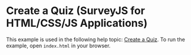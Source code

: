 # Create a Quiz (SurveyJS for HTML/CSS/JS Applications)

This example is used in the following help topic: [Create a Quiz](https://surveyjs.io/Documentation/Library?id=design-survey-create-a-quiz). To run the example, open `index.html` in your browser.